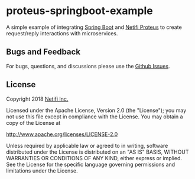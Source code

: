 # proteus-springboot-example

A simple example of integrating [Spring Boot](https://spring.io/projects/spring-boot) and [Netifi Proteus](https://www.netifi.com) to create request/reply interactions with microservices.

## Bugs and Feedback
For bugs, questions, and discussions please use the [Github Issues](https://github.com/gregwhitaker/proteus-springboot-example/issues).

## License
Copyright 2018 [Netifi Inc.](https://www.netifi.com)

Licensed under the Apache License, Version 2.0 (the "License");
you may not use this file except in compliance with the License.
You may obtain a copy of the License at

   http://www.apache.org/licenses/LICENSE-2.0

Unless required by applicable law or agreed to in writing, software
distributed under the License is distributed on an "AS IS" BASIS,
WITHOUT WARRANTIES OR CONDITIONS OF ANY KIND, either express or implied.
See the License for the specific language governing permissions and
limitations under the License.
